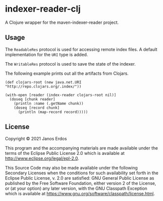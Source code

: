 # indexer-reader-clj

A Clojure wrapper for the maven-indexer-reader project.

## Usage

The `ReadableRes` protocol is used for accessing remote index files. A default implementation for the `URI` type is added.

The `WritableRes` protocol is used to save the state of the indexer.

The following example prints out all the artifacts from Clojars.

```
(def clojars-root (new java.net.URI "http://repo.clojars.org/.index/"))

(with-open [reader (index-reader clojars-root nil)]
  (doseq [chunk reader]
    (println :name (.getName chunk))
    (doseq [record chunk]
      (println (map-record record)))))
```

## License

Copyright © 2021 Janos Erdos

This program and the accompanying materials are made available under the
terms of the Eclipse Public License 2.0 which is available at
http://www.eclipse.org/legal/epl-2.0.

This Source Code may also be made available under the following Secondary
Licenses when the conditions for such availability set forth in the Eclipse
Public License, v. 2.0 are satisfied: GNU General Public License as published by
the Free Software Foundation, either version 2 of the License, or (at your
option) any later version, with the GNU Classpath Exception which is available
at https://www.gnu.org/software/classpath/license.html.
